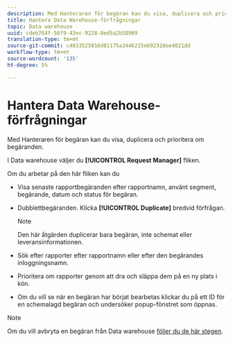 ```yaml
---
description: Med Hanteraren för begäran kan du visa, duplicera och prioritera om begäranden.
title: Hantera Data Warehouse-förfrågningar
topic: Data warehouse
uuid: cdeb764f-56f9-43ec-9228-8ed5a2b58909
translation-type: tm+mt
source-git-commit: c4833525816d81175a3446215eb92310ee4021dd
workflow-type: tm+mt
source-wordcount: '135'
ht-degree: 5%

---
```



# Hantera Data Warehouse-förfrågningar

Med Hanteraren för begäran kan du visa, duplicera och prioritera om begäranden.

I Data warehouse väljer du **[!UICONTROL Request Manager]** fliken.

Om du arbetar på den här fliken kan du

* Visa senaste rapportbegäranden efter rapportnamn, använt segment, begärande, datum och status för begäran.
* Dubblettbegäranden. Klicka **[!UICONTROL Duplicate]** bredvid förfrågan.

   >[!NOTE]
   >
   >Den här åtgärden duplicerar bara begäran, inte schemat eller leveransinformationen.

* Sök efter rapporter efter rapportnamn eller efter den begärandes inloggningsnamn.
* Prioritera om rapporter genom att dra och släppa dem på en ny plats i kön.
* Om du vill se när en begäran har börjat bearbetas klickar du på ett ID för en schemalagd begäran och undersöker popup-fönstret som öppnas.

>[!NOTE]
>
>Om du vill avbryta en begäran från Data warehouse [följer du de här stegen](https://helpx.adobe.com/analytics/kb/cancel-data-warehouse-requests.html).

